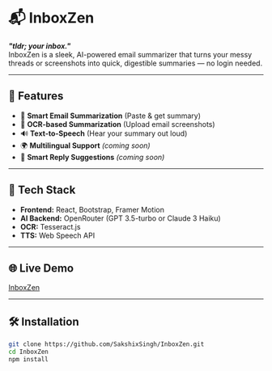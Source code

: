 # 📬 InboxZen

_**"tldr; your inbox."**_  
InboxZen is a sleek, AI-powered email summarizer that turns your messy threads or screenshots into quick, digestible summaries — no login needed.

---

## 🚀 Features

- 🧠 **Smart Email Summarization** (Paste & get summary)
- 📸 **OCR-based Summarization** (Upload email screenshots)
- 🔊 **Text-to-Speech** (Hear your summary out loud)
- 🌍 **Multilingual Support** *(coming soon)*
- 🤖 **Smart Reply Suggestions** *(coming soon)*

---

## 🧪 Tech Stack

- **Frontend:** React, Bootstrap, Framer Motion
- **AI Backend:** OpenRouter (GPT 3.5-turbo or Claude 3 Haiku)
- **OCR:** Tesseract.js
- **TTS:** Web Speech API

---

## 🌐 Live Demo

[InboxZen](https://inboxzen.netlify.app/)


---

## 🛠️ Installation

```bash
git clone https://github.com/SakshixSingh/InboxZen.git
cd InboxZen
npm install
